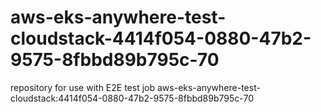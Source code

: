 # aws-eks-anywhere-test-cloudstack-4414f054-0880-47b2-9575-8fbbd89b795c-70
repository for use with E2E test job aws-eks-anywhere-test-cloudstack:4414f054-0880-47b2-9575-8fbbd89b795c-70
